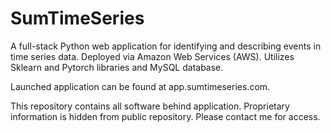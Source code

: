 # SumTimeSeries

A full-stack Python web application for identifying and describing events in time series data.
Deployed via Amazon Web Services (AWS). Utilizes Sklearn and Pytorch libraries and MySQL database.

Launched application can be found at app.sumtimeseries.com.

This repository contains all software behind application. Proprietary information is hidden from public repository. Please
contact me for access. 

